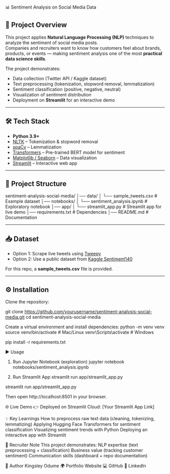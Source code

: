 📊 Sentiment Analysis on Social Media Data

## 🚀 Project Overview
This project applies **Natural Language Processing (NLP)** techniques to analyze the sentiment of social media posts.  
Companies and recruiters want to know how customers feel about brands, products, or events — making sentiment analysis one of the most **practical data science skills**.

The project demonstrates:
- Data collection (Twitter API / Kaggle dataset)
- Text preprocessing (tokenization, stopword removal, lemmatization)
- Sentiment classification (positive, negative, neutral)
- Visualization of sentiment distribution
- Deployment on **Streamlit** for an interactive demo

---

## 🛠️ Tech Stack
- **Python 3.9+**
- [NLTK](https://www.nltk.org/) – Tokenization & stopword removal  
- [spaCy](https://spacy.io/) – Lemmatization  
- [Transformers](https://huggingface.co/transformers/) – Pre-trained BERT model for sentiment  
- [Matplotlib / Seaborn](https://matplotlib.org/) – Data visualization  
- [Streamlit](https://streamlit.io/) – Interactive web app  

---

## 📂 Project Structure

sentiment-analysis-social-media/
│── data/
│ └── sample_tweets.csv # Example dataset
│── notebooks/
│ └── sentiment_analysis.ipynb # Exploratory notebook
│── app/
│ └── streamlit_app.py # Streamlit app for live demo
│── requirements.txt # Dependencies
│── README.md # Documentation


---

## 📥 Dataset
- Option 1: Scrape live tweets using [Tweepy](https://www.tweepy.org/)  
- Option 2: Use a public dataset from [Kaggle Sentiment140](https://www.kaggle.com/datasets/kazanova/sentiment140)  

For this repo, a **sample_tweets.csv** file is provided.

---

## ⚙️ Installation
Clone the repository:

git clone https://github.com/yourusername/sentiment-analysis-social-media.git
cd sentiment-analysis-social-media

Create a virtual environment and install dependencies:
python -m venv venv
source venv/bin/activate  # Mac/Linux
venv\Scripts\activate     # Windows

pip install -r requirements.txt

▶️ Usage
1. Run Jupyter Notebook (exploration)
jupyter notebook notebooks/sentiment_analysis.ipynb

2. Run Streamlit App
streamlit run app/streamlit_app.py

streamlit run app/streamlit_app.py

Then open http://localhost:8501 in your browser.

🌐 Live Demo
👉 Deployed on Streamlit Cloud: [Your Streamlit App Link]

💡 Key Learnings
How to preprocess raw text data (cleaning, tokenizing, lemmatizing)
Applying Hugging Face Transformers for sentiment classification
Visualizing sentiment trends with Python
Deploying an interactive app with Streamlit

📌 Recruiter Note
This project demonstrates:
NLP expertise (text preprocessing + classification)
Business value (tracking customer sentiment)
Communication skills (dashboard + repo documentation)

👤 Author
Kingsley Odume
🌍 Portfolio Website
💻 GitHub
🔗 LinkedIn
